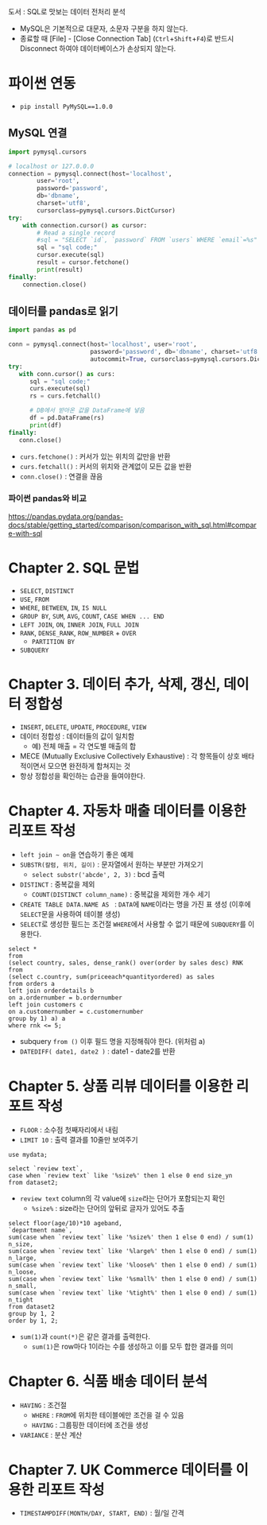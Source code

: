 도서 : SQL로 맛보는 데이터 전처리 분석

- MySQL은 기본적으로 대문자, 소문자 구분을 하지 않는다.
- 종료할 때 [File] - [Close Connection Tab] (`Ctrl`+`Shift`+`F4`)로 반드시 Disconnect 하여야 데이터베이스가 손상되지 않는다.



# 파이썬 연동

- `pip install PyMySQL==1.0.0`



## MySQL 연결

```python 
import pymysql.cursors

# localhost or 127.0.0.0
connection = pymysql.connect(host='localhost',
        user='root',
        password='password',
        db='dbname',
        charset='utf8',
        cursorclass=pymysql.cursors.DictCursor)
try:
    with connection.cursor() as cursor:
        # Read a single record
        #sql = "SELECT `id`, `password` FROM `users` WHERE `email`=%s"
        sql = "sql code;"
        cursor.execute(sql)
        result = cursor.fetchone()
        print(result)
finally:
    connection.close()
```



## 데이터를 pandas로 읽기

```python
import pandas as pd

conn = pymysql.connect(host='localhost', user='root', 
                       password='password', db='dbname', charset='utf8',
                       autocommit=True, cursorclass=pymysql.cursors.DictCursor)
try:
   with conn.cursor() as curs:
      sql = "sql code;"
      curs.execute(sql)
      rs = curs.fetchall()

      # DB에서 받아온 값을 DataFrame에 넣음
      df = pd.DataFrame(rs)
      print(df)
finally:
   conn.close()
```

- `curs.fetchone()` : 커서가 있는 위치의 값만을 반환
- `curs.fetchall()` : 커서의 위치와 관계없이 모든 값을 반환
- `conn.close()` : 연결을 끊음



### 파이썬 pandas와 비교

https://pandas.pydata.org/pandas-docs/stable/getting_started/comparison/comparison_with_sql.html#compare-with-sql



# Chapter 2. SQL 문법

- `SELECT`, `DISTINCT`
- `USE`, `FROM`
- `WHERE`, `BETWEEN`, `IN`, `IS NULL`
- `GROUP BY`, `SUM`, `AVG`, `COUNT`, `CASE WHEN ... END`
- `LEFT JOIN`, `ON`, `INNER JOIN`, `FULL JOIN`
- `RANK`, `DENSE_RANK`, `ROW_NUMBER` + `OVER`
  - `PARTITION BY`
- `SUBQUERY`



# Chapter 3. 데이터 추가, 삭제, 갱신, 데이터 정합성

- `INSERT`, `DELETE`, `UPDATE`, `PROCEDURE`, `VIEW`
- 데이터 정합성 : 데이터들의 값이 일치함
  - 예) 전체 매출 = 각 연도별 매출의 합
- MECE (Mutually Exclusive Collectively Exhaustive) : 각 항목들이 상호 배타적이면서 모으면 완전하게 합쳐지는 것
- 항상 정합성을 확인하는 습관을 들여야한다.



# Chapter 4. 자동차 매출 데이터를 이용한 리포트 작성

- `left join ~ on`을 연습하기 좋은 예제
- `SUBSTR(칼럼, 위치, 길이)` : 문자열에서 원하는 부분만 가져오기
  - `select substr('abcde', 2, 3)` : bcd 출력
- `DISTINCT` : 중복값을 제외
  - `COUNT(DISTINCT column_name)` : 중복값을 제외한 개수 세기
- `CREATE TABLE DATA.NAME AS ` : `DATA`에 `NAME`이라는 명을 가진 표 생성 (이후에 `SELECT`문을 사용하여 테이블 생성)
- `SELECT`로 생성한 필드는 조건절 `WHERE`에서 사용할 수 없기 때문에 `SUBQUERY`를 이용한다.

```mysql
select *
from
(select country, sales, dense_rank() over(order by sales desc) RNK
from
(select c.country, sum(priceeach*quantityordered) as sales
from orders a
left join orderdetails b
on a.ordernumber = b.ordernumber
left join customers c
on a.customernumber = c.customernumber
group by 1) a) a
where rnk <= 5;
```

- subquery `from ()` 이후 필드 명을 지정해줘야 한다. (위처럼 a)
- `DATEDIFF( date1, date2 )` : date1 - date2를 반환



# Chapter 5. 상품 리뷰 데이터를 이용한 리포트 작성

- `FLOOR` : 소수점 첫째자리에서 내림
- `LIMIT 10` : 출력 결과를 10줄만 보여주기

```mysql
use mydata;

select `review text`,
case when `review text` like '%size%' then 1 else 0 end size_yn
from dataset2;
```

- `review text` column의 각 value에 `size`라는 단어가 포함되는지 확인
  - `%size%` : size라는 단어의 앞뒤로 글자가 있어도 추출

```mysql
select floor(age/10)*10 ageband,
`department name`,
sum(case when `review text` like '%size%' then 1 else 0 end) / sum(1) n_size,
sum(case when `review text` like '%large%' then 1 else 0 end) / sum(1) n_large,
sum(case when `review text` like '%loose%' then 1 else 0 end) / sum(1) n_loose,
sum(case when `review text` like '%small%' then 1 else 0 end) / sum(1) n_small,
sum(case when `review text` like '%tight%' then 1 else 0 end) / sum(1) n_tight
from dataset2
group by 1, 2
order by 1, 2;
```

- `sum(1)`과 `count(*)`은 같은 결과를 출력한다.
  - `sum(1)`은 row마다 1이라는 수를 생성하고 이를 모두 합한 결과를 의미

# Chapter 6. 식품 배송 데이터 분석

- `HAVING` : 조건절
  - `WHERE` : `FROM`에 위치한 테이블에만 조건을 걸 수 있음
  - `HAVING` : 그룹핑한 데이터에 조건을 생성
- `VARIANCE` : 분산 계산

# Chapter 7. UK Commerce 데이터를 이용한 리포트 작성

- `TIMESTAMPDIFF(MONTH/DAY, START, END)` : 월/일 간격

